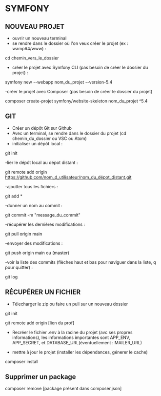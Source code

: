 # SYMFONY

## NOUVEAU PROJET

- ouvrir un nouveau terminal
- se rendre dans le dossier où l'on veux créer le projet (ex : wamp64/www) :

cd chemin_vers_le_dossier


- créer le projet avec Symfony CLI (pas besoin de créer le dossier du projet) :

symfony new --webapp nom_du_projet --version-5.4


-créer le projet avec Composer (pas besoin de créer le dossier du projet)

composer create-projet symfony/website-skeleton nom_du_projet ^5.4



## GIT

- Créer un dépôt Git sur Github
- Avec un terminal, se rendre dans le dossier du projet (cd chemin_du_dossier ou VSC ou Atom)
- initialiser un dépôt local :

git init


-lier le dépôt local au dépot distant :

git remote add origin https://github.com/nom_d_utilisateur/nom_du_dépot_distant.git


-ajoutter tous les fichiers :

git add *


-donner un nom au commit :

git commit -m "message_du_commit"


-récupérer les dernières modifications :

git pull origin main


-envoyer des modifications :

git push origin main ou (master)


-voir la liste des commits (flèches haut et bas pour naviguer dans la liste, q pour quitter) :

git log



## RÉCUPÉRER UN FICHIER

- Télecharger le zip ou faire un pull sur un nouveau dossier

git init


git remote add origin [lien du prof]



- Recréer le fichier .env à la racine du projet (avc ses propres informations), les informations importantes sont APP_ENV, APP_SECRET, et DATABASE_URL(éventuellement : MAILER_URL)

- mettre à jour le projet (installer les dépendances, génerer le cache)

composer install



## Supprimer un package

composer remove [package présent dans composer.json]